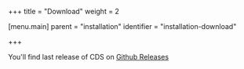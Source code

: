 +++
title = "Download"
weight = 2

[menu.main]
parent = "installation"
identifier = "installation-download"

+++

You'll find last release of CDS on [Github Releases](https://github.com/ovh/cds/releases/latest)
